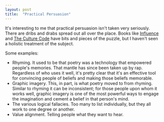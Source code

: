 ```yaml
---
layout: post
title:  "Practical Persuasion"
---
```

It's interesting to me that practical persuasion isn't taken very seriously. There
are dribs and drabs spread out all over the place. Books like
[Influence](https://amazon.com/dp/006124189X) and
[The Culture Code](https://amazon.com/dp/B00FGVXP9Q) have bits and pieces of the
puzzle, but I haven't seen a holistic treatment of the subject.

Some examples:

* Rhyming. It used to be that poetry was a technology that empowered people's
  memories. That mantle has since been taken up by rap. Regardless of who uses it
  well, it's pretty clear that it's an effective tool for convincing people of
  beliefs and making those beliefs memorable.
* Graphic imagery. This, in part, is what poetry moved to from rhyming. Similar to
  rhyming it can be inconsistent; for those people upon whom it works well, graphic
  imagery is one of the most powerful ways to engage the imagination and cement a
  belief in that person's mind.
* The various logical fallacies. Too many to list individually, but they all work
  to one degree or another.
* Value alignment. Telling people what they want to hear.
